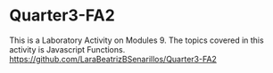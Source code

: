 # Quarter3-FA2

This is a Laboratory Activity on Modules 9.
The topics covered in this activity is Javascript Functions.
https://github.com/LaraBeatrizBSenarillos/Quarter3-FA2
